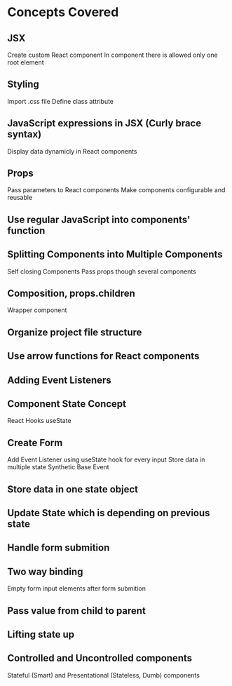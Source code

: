 # Concepts Covered


## JSX
Create custom React component
In component there is allowed only one root element

## Styling
Import .css file
Define class attribute

## JavaScript expressions in JSX (Curly brace syntax)
Display data dynamicly in React components

## Props
Pass parameters to React components
Make components configurable and reusable

## Use regular JavaScript into components' function

## Splitting Components into Multiple Components
Self closing Components
Pass props though several components

## Composition, props.children
Wrapper component

## Organize project file structure

## Use arrow functions for React components

## Adding Event Listeners

## Component State Concept
React Hooks
useState

## Create Form
Add Event Listener using useState hook for every input
Store data in multiple state
Synthetic Base Event

## Store data in one state object

## Update State which is depending on previous state

## Handle form submition

## Two way binding
Empty form input elements after form submition

## Pass value from child to parent

## Lifting state up

## Controlled and Uncontrolled components
Stateful (Smart) and Presentational (Stateless, Dumb) components